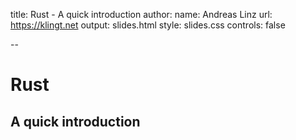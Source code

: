 title: Rust - A quick introduction
author:
    name: Andreas Linz
    url: https://klingt.net
output: slides.html
style: slides.css
controls: false

--

# Rust
## A quick introduction

